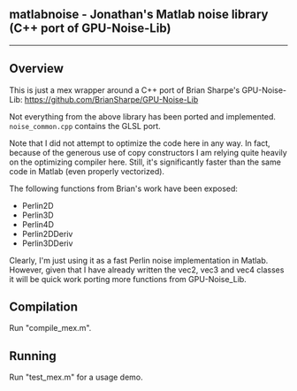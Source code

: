 **matlabnoise - Jonathan's Matlab noise library (C++ port of GPU-Noise-Lib)**
---------
---------

**Overview**
--------

This is just a mex wrapper around a C++ port of Brian Sharpe's GPU-Noise-Lib: https://github.com/BrianSharpe/GPU-Noise-Lib

Not everything from the above library has been ported and implemented.  ```noise_common.cpp``` contains the GLSL port.

Note that I did not attempt to optimize the code here in any way.  In fact, because of the generous use of copy constructors I am relying quite heavily on the optimizing compiler here.  Still, it's significantly faster than the same code in Matlab (even properly vectorized).

The following functions from Brian's work have been exposed:
- Perlin2D
- Perlin3D
- Perlin4D
- Perlin2DDeriv
- Perlin3DDeriv

Clearly, I'm just using it as a fast Perlin noise implementation in Matlab.  However, given that I have already written the vec2, vec3 and vec4 classes it will be quick work porting more functions from GPU-Noise_Lib.

**Compilation**
---------------

Run "compile_mex.m".

**Running**
---------------

Run "test_mex.m" for a usage demo.
